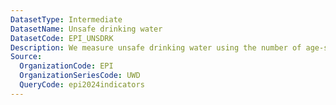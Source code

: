 ```yaml
---
DatasetType: Intermediate
DatasetName: Unsafe drinking water
DatasetCode: EPI_UNSDRK
Description: We measure unsafe drinking water using the number of age-standardized disability-adjusted life-years lost per 100
Source:
  OrganizationCode: EPI
  OrganizationSeriesCode: UWD
  QueryCode: epi2024indicators
---
```

